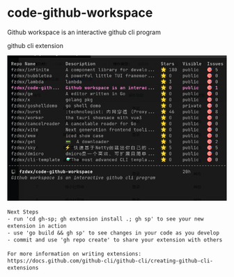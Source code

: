 # code-github-workspace
Github workspace is an interactive github cli program

github cli extension

![img.png](img.png)


```text
Next Steps
- run 'cd gh-sp; gh extension install .; gh sp' to see your new extension in action
- use 'go build && gh sp' to see changes in your code as you develop
- commit and use 'gh repo create' to share your extension with others

For more information on writing extensions:
https://docs.github.com/github-cli/github-cli/creating-github-cli-extensions
```